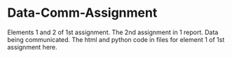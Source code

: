# Data-Comm-Assignment
Elements 1 and 2 of 1st assignment. The 2nd assignment in 1 report. Data being communicated. The html and python code in files for element 1 of 1st assignment here.  
